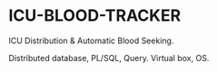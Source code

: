 # ICU-BLOOD-TRACKER

ICU Distribution & Automatic Blood Seeking.

Distributed database, PL/SQL, Query. Virtual box, OS.
